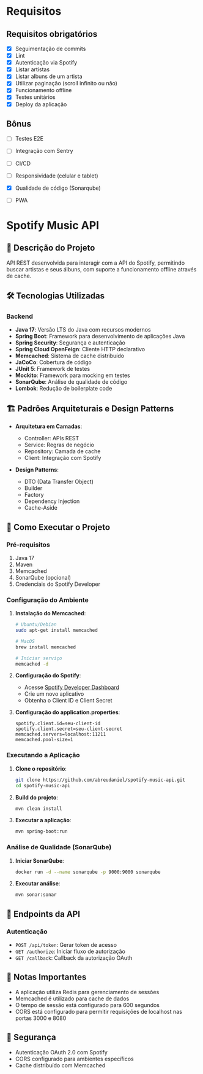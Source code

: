 # Requisitos
## Requisitos obrigatórios
 - [X] Seguimentação de commits
 - [X] Lint
 - [X] Autenticação via Spotify
 - [X] Listar artistas
 - [X] Listar albuns de um artista
 - [X] Utilizar paginação (scroll infinito ou não)
 - [X] Funcionamento offline
 - [X] Testes unitários
 - [X] Deploy da aplicação

## Bônus
 - [ ] Testes E2E
 - [ ] Integração com Sentry
 - [ ] CI/CD
 - [ ] Responsividade (celular e tablet)
 - [X] Qualidade de código (Sonarqube)
 - [ ] PWA


# Spotify Music API

## 📝 Descrição do Projeto
API REST desenvolvida para interagir com a API do Spotify, permitindo buscar artistas e seus álbuns, com suporte a funcionamento offline através de cache.

## 🛠️ Tecnologias Utilizadas

### Backend
- **Java 17**: Versão LTS do Java com recursos modernos
- **Spring Boot**: Framework para desenvolvimento de aplicações Java
- **Spring Security**: Segurança e autenticação
- **Spring Cloud OpenFeign**: Cliente HTTP declarativo
- **Memcached**: Sistema de cache distribuído
- **JaCoCo**: Cobertura de código
- **JUnit 5**: Framework de testes
- **Mockito**: Framework para mocking em testes
- **SonarQube**: Análise de qualidade de código
- **Lombok**: Redução de boilerplate code

## 🏗️ Padrões Arquiteturais e Design Patterns

- **Arquitetura em Camadas**:
    - Controller: APIs REST
    - Service: Regras de negócio
    - Repository: Camada de cache
    - Client: Integração com Spotify

- **Design Patterns**:
    - DTO (Data Transfer Object)
    - Builder
    - Factory
    - Dependency Injection
    - Cache-Aside

## 🚀 Como Executar o Projeto

### Pré-requisitos
1. Java 17
2. Maven
3. Memcached
4. SonarQube (opcional)
5. Credenciais do Spotify Developer

### Configuração do Ambiente

1. **Instalação do Memcached**:
   ```bash
   # Ubuntu/Debian
   sudo apt-get install memcached
   
   # MacOS
   brew install memcached
   
   # Iniciar serviço
   memcached -d
   ```

2. **Configuração do Spotify**:
    - Acesse [Spotify Developer Dashboard](https://developer.spotify.com/dashboard)
    - Crie um novo aplicativo
    - Obtenha o Client ID e Client Secret

3. **Configuração do application.properties**:
   ```properties
   spotify.client.id=seu-client-id
   spotify.client.secret=seu-client-secret
   memcached.servers=localhost:11211
   memcached.pool-size=1
   ```

### Executando a Aplicação

1. **Clone o repositório**:
   ```bash
   git clone https://github.com/abreudaniel/spotify-music-api.git
   cd spotify-music-api
   ```

2. **Build do projeto**:
   ```bash
   mvn clean install
   ```

3. **Executar a aplicação**:
   ```bash
   mvn spring-boot:run
   ```

### Análise de Qualidade (SonarQube)

1. **Iniciar SonarQube**:
   ```bash
   docker run -d --name sonarqube -p 9000:9000 sonarqube
   ```

2. **Executar análise**:
   ```bash
   mvn sonar:sonar
   ```

## 📡 Endpoints da API

### Autenticação

- `POST /api/token`: Gerar token de acesso
- `GET /authorize`: Iniciar fluxo de autorização
- `GET /callback`: Callback da autorização OAuth

## 📝 Notas Importantes

- A aplicação utiliza Redis para gerenciamento de sessões
- Memcached é utilizado para cache de dados
- O tempo de sessão está configurado para 600 segundos
- CORS está configurado para permitir requisições de localhost nas portas 3000 e 8080


## 🔐 Segurança
- Autenticação OAuth 2.0 com Spotify
- CORS configurado para ambientes específicos
- Cache distribuído com Memcached



